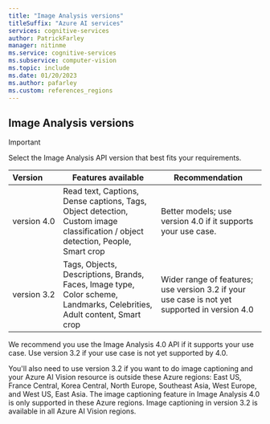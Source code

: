 ```yaml
---
title: "Image Analysis versions"
titleSuffix: "Azure AI services"
services: cognitive-services
author: PatrickFarley
manager: nitinme
ms.service: cognitive-services
ms.subservice: computer-vision
ms.topic: include
ms.date: 01/20/2023
ms.author: pafarley
ms.custom: references_regions
---
```


## Image Analysis versions

> [!IMPORTANT]
> Select the Image Analysis API version that best fits your requirements.
>
> | Version | Features available | Recommendation&nbsp;|
> |:----------|--------------|-------------------------|
> | version&nbsp;4.0 | Read text, Captions, Dense captions, Tags, Object detection, Custom image classification / object detection, People, Smart crop | Better models; use version 4.0 if it supports your use case. |
> | version&nbsp;3.2 | Tags, Objects, Descriptions, Brands, Faces, Image type, Color scheme, Landmarks, Celebrities, Adult content, Smart crop | Wider range of features; use version 3.2 if your use case is not yet supported in version 4.0 |
> 
> We recommend you use the Image Analysis 4.0 API if it supports your use case. Use version 3.2 if your use case is not yet supported by 4.0.
>
> You'll also need to use version 3.2 if you want to do image captioning and your Azure AI Vision resource is outside these Azure regions: East US, France Central, Korea Central, North Europe, Southeast Asia, West Europe, and West US, East Asia. The image captioning feature in Image Analysis 4.0 is only supported in these Azure regions. Image captioning in version 3.2 is available in all Azure AI Vision regions.

